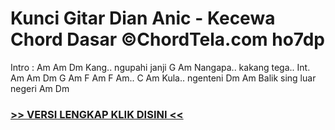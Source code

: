 
 # Kunci Gitar Dian Anic - Kecewa Chord Dasar ©ChordTela.com ho7dp


Intro : Am Am Dm Kang.. ngupahi janji G Am Nangapa.. kakang tega.. Int. Am Am Dm G Am F Am F Am.. C Am Kula.. ngenteni Dm Am Balik sing luar negeri Am Dm

###  <a href="https://shortlighzx.web.app?sq=Kunci Gitar Dian Anic - Kecewa Chord Dasar ©ChordTela.com"> >> VERSI LENGKAP KLIK DISINI << </a>
